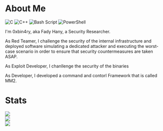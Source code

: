 # About Me
![C](https://img.shields.io/badge/c-%2300599C.svg?style=for-the-badge&logo=c&logoColor=white) ![C++](https://img.shields.io/badge/c++-%2300599C.svg?style=for-the-badge&logo=c%2B%2B&logoColor=white) ![Bash Script](https://img.shields.io/badge/bash_script-%23121011.svg?style=for-the-badge&logo=gnu-bash&logoColor=white) ![PowerShell](https://img.shields.io/badge/PowerShell-%235391FE.svg?style=for-the-badge&logo=powershell&logoColor=white)

I'm 0xbin4ry, aka Fady Hany, a Security Researcher.

As Red Teamer, I challenge the security of the internal infrastructure and deployed software simulating a dedicated attacker and executing the worst-case scenario in order to ensure that security countermeasures are taken ASAP.

As Exploit Developer, I chanllenge the security of the binaries

As Developer, I developed a command and contorl Framework that is called MM2.

# Stats
![](https://github-readme-stats.vercel.app/api?username=0xbin4ry&theme=dark&hide_border=false&include_all_commits=true&count_private=false)<br/>
![](https://nirzak-streak-stats.vercel.app/?user=0xbin4ry&theme=dark&hide_border=false)<br/>
![](https://github-readme-stats.vercel.app/api/top-langs/?username=0xbin4ry&theme=dark&hide_border=false&include_all_commits=true&count_private=false&layout=compact)
